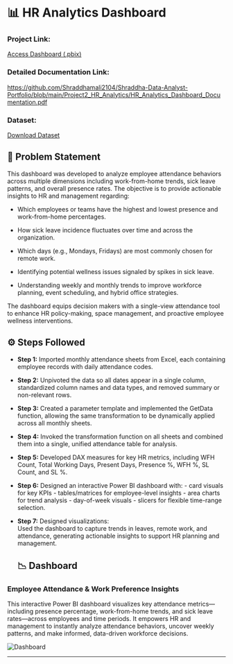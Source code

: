 
# 📊 HR Analytics Dashboard  
 
### Project Link:
[Access Dashboard (.pbix)](https://github.com/Shraddhamali2104/Shraddha-Data-Analyst-Portfolio/blob/main/Project2_HR_Analytics/HR%20Analytics%20.pbix)

### Detailed Documentation Link: 
https://github.com/Shraddhamali2104/Shraddha-Data-Analyst-Portfolio/blob/main/Project2_HR_Analytics/HR_Analytics_Dashboard_Documentation.pdf

### Dataset:
[Download Dataset](https://github.com/Shraddhamali2104/Shraddha-Data-Analyst-Portfolio/blob/main/Project2_HR_Analytics/Attendance%20Sheet%202022-2023_Masked.xlsx)

## 📝 Problem Statement 
This dashboard was developed to analyze employee attendance behaviors across multiple dimensions including work-from-home trends, sick leave patterns, and overall presence rates.
The objective is to provide actionable insights to HR and management regarding:

- Which employees or teams have the highest and lowest presence and work-from-home percentages.

- How sick leave incidence fluctuates over time and across the organization.

- Which days (e.g., Mondays, Fridays) are most commonly chosen for remote work.

- Identifying potential wellness issues signaled by spikes in sick leave.

- Understanding weekly and monthly trends to improve workforce planning, event scheduling, and hybrid office strategies.

The dashboard equips decision makers with a single-view attendance tool to enhance HR policy-making, space management, and proactive employee wellness interventions.




## ⚙️ Steps Followed  

- **Step 1:** Imported monthly attendance sheets from Excel, each containing employee records with daily attendance codes.
- **Step 2:**  Unpivoted the data so all dates appear in a single column, standardized column names and data types, and removed summary or non-relevant rows. 
- **Step 3:**  Created a parameter template and implemented the GetData function, allowing the same transformation to be dynamically applied across all monthly sheets. 
- **Step 4:**  Invoked the transformation function on all sheets and combined them into a single, unified attendance table for analysis. 
- **Step 5:**  Developed DAX measures for key HR metrics, including WFH Count, Total Working Days, Present Days, Presence %, WFH %, SL Count, and SL %. 
- **Step 6:**  Designed an interactive Power BI dashboard with:
      -  card visuals for key KPIs
      -  tables/matrices for employee-level insights
      -  area charts for trend analysis
      -  day-of-week visuals
      -  slicers for flexible time-range selection.  
- **Step 7:**  Designed visualizations:  
  Used the dashboard to capture trends in leaves, remote work, and attendance, generating actionable insights to support HR planning and management.



  ## 📉 Dashboard  

### Employee Attendance & Work Preference Insights 

This interactive Power BI dashboard visualizes key attendance metrics—including presence percentage, work-from-home trends, and sick leave rates—across employees and time periods. It empowers HR and management to instantly analyze attendance behaviors, uncover weekly patterns, and make informed, data-driven workforce decisions.

![Dashboard]("https://github.com/user-attachments/assets/13ccc5df-549e-4844-b54b-57f46503d41d") 

  

---
